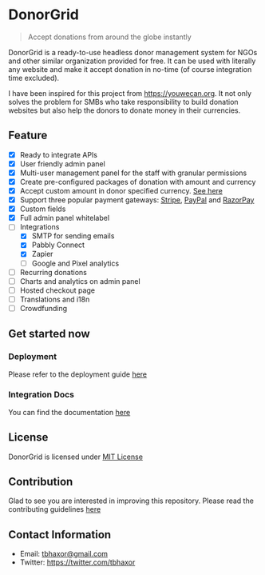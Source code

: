 # DonorGrid

> Accept donations from around the globe instantly

DonorGrid is a ready-to-use headless donor management system for NGOs and other similar organization provided for free. It can be used with literally any website and make it accept donation in no-time (of course integration time excluded).

I have been inspired for this project from https://youwecan.org. It not only solves the problem for SMBs who take responsibility to build donation websites but also help the donors to donate money in their currencies.

## Feature

- [x] Ready to integrate APIs
- [x] User friendly admin panel
- [x] Multi-user management panel for the staff with granular permissions
- [x] Create pre-configured packages of donation with amount and currency
- [x] Accept custom amount in donor specified currency. [See here](https://developer.paypal.com/docs/api/reference/currency-codes/)
- [x] Support three popular payment gateways: [Stripe](https://stripe.com), [PayPal](https://www.paypal.com/) and [RazorPay](https://razorpay.com)
- [x] Custom fields
- [x] Full admin panel whitelabel
- [ ] Integrations
  - [x] SMTP for sending emails
  - [x] Pabbly Connect
  - [x] Zapier
  - [ ] Google and Pixel analytics
- [ ] Recurring donations
- [ ] Charts and analytics on admin panel
- [ ] Hosted checkout page
- [ ] Translations and i18n
- [ ] Crowdfunding

## Get started now

### Deployment

Please refer to the deployment guide [here](https://github.com/donorgrid/DonorGrid/blob/main/DEPLOYMENT.md)

### Integration Docs

You can find the documentation [here](https://documenter.getpostman.com/view/11179382/TzmCfskJ)

## License

DonorGrid is licensed under [MIT License](https://github.com/donorgrid/DonorGrid/blob/main/LICENSE)

## Contribution

Glad to see you are interested in improving this repository. Please read the contributing guidelines [here](https://github.com/tbhaxor/DonorGrid/blob/main/CONTRIBUTING.md)

## Contact Information

+ Email: tbhaxor@gmail.com
+ Twitter: https://twitter.com/tbhaxor
